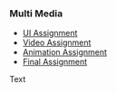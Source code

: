 ### Multi Media

- [UI Assignment](MultiMedia/UI.md)
- [Video Assignment](MultiMedia/VideoProject.md)
- [Animation Assignment](MultiMedia/Animation.md)
- [Final Assignment](MultiMedia/Final.md)

Text
